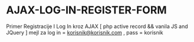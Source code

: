 # AJAX-LOG-IN-REGISTER-FORM
Primer Registracije I Log In kroz AJAX  [ php active record  &amp;&amp; vanila JS and JQuery ]
mejl za log in = korisnik@korisnik.com , pass = korisnik
